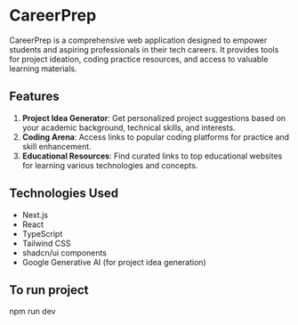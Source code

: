 # CareerPrep

CareerPrep is a comprehensive web application designed to empower students and aspiring professionals in their tech careers. It provides tools for project ideation, coding practice resources, and access to valuable learning materials.

## Features

1. **Project Idea Generator**: Get personalized project suggestions based on your academic background, technical skills, and interests.
2. **Coding Arena**: Access links to popular coding platforms for practice and skill enhancement.
3. **Educational Resources**: Find curated links to top educational websites for learning various technologies and concepts.

## Technologies Used

- Next.js
- React
- TypeScript
- Tailwind CSS
- shadcn/ui components
- Google Generative AI (for project idea generation)

## To run project

npm run dev


